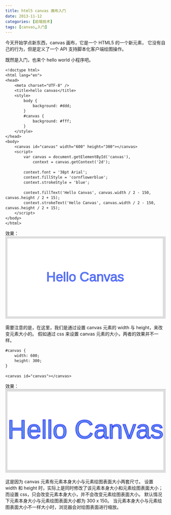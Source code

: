 ```yaml
---
title: html5 canvas 画布入门
date: 2013-11-12
categories: [前端技术]
tags: [canvas,入门]
---
```


今天开始学点新东西，canvas 画布，它是一个 HTML5 的一个新元素，
它没有自己的行为，但是定义了一个 API 支持脚本化客户端绘图操作。

既然是入门，也来个 hello world 小程序吧。

	<!doctype html>
	<html lang="en">
	<head>
		<meta charset="UTF-8" />
		<title>hello canvas</title>
		<style>
			body {
				background: #ddd;
			}
			#canvas {
				background: #fff;
			}
		</style>
	</head>
	<body>
		<canvas id="canvas" width="600" height="300"></canvas>
		<script>
			var canvas = document.getElementById('canvas'),
				context = canvas.getContext('2d');

			context.font = '38pt Arial';
			context.fillStyle = 'cornflowerblue';
			context.strokeStyle = 'blue';

			context.fillText('Hello Canvas', canvas.width / 2 - 150, canvas.height / 2 + 15);
			context.strokeText('Hello Canvas', canvas.width / 2 - 150, canvas.height / 2 + 15);
		</script>
	</body>
	</html>

效果：
![](/2013/11/12/1.png)

需要注意的是，在这里，我们是通过设置 canvas 元素的 width 与 height，来改变元素大小的。
假如通过 css 来设置 canvas 元素的大小，两者的效果并不一样。

	#canvas {
		width: 600;
		height: 300;
	}

	<canvas id="canvas"></canvas>

效果：
![](/2013/11/12/2.png)

这是因为 canvas 元素有元素本身大小与元素绘图表面大小两套尺寸。
设置 width 和 height 时，实际上是同时修改了该元素本身大小和元素绘图表面大小；
而设置 css，只会改变元素本身大小，并不会改变元素绘图表面大小。
默认情况下元素本身大小与元素绘图表面大小都为 300 x 150。
当元素本身大小与元素绘图表面大小不一样大小时，浏览器会对绘图表面进行缩放。
